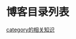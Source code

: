 # 博客目录列表
[category的相关知识]([https://github.com/iStud/Blog/blob/master/category%E5%88%86%E7%B1%BB.md](https://github.com/iStud/Blog/blob/master/category分类.md))



